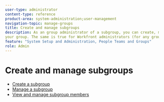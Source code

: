 ```yaml
---
user-type: administrator
content-type: reference
product-area: system-administration;user-management
navigation-topic: manage-groups
title: Create and manage subgroups
description: As an group administrator of a subgroup, you can create, move, view, edit, copy, rename, export, and delete the subgroup. You can also make a subgroup a top-level group by removing it from its parent group. If there are any groups above your group, their administrators can also do these things for
your group. The same is true for Workfront administrators (for any group).
feature: "System Setup and Administration, People Teams and Groups"
role: Admin
---
```


# Create and manage subgroups

* [Create a subgroup](../../../administration-and-setup/manage-groups/create-and-manage-subgroups/create-a-subgroup.md) 
* [Manage a subgroup](../../../administration-and-setup/manage-groups/create-and-manage-subgroups/manage-subgroups.md) 
* [View and manage subgroup members](../../../administration-and-setup/manage-groups/create-and-manage-subgroups/view-and-manage-subgroup-members.md)

